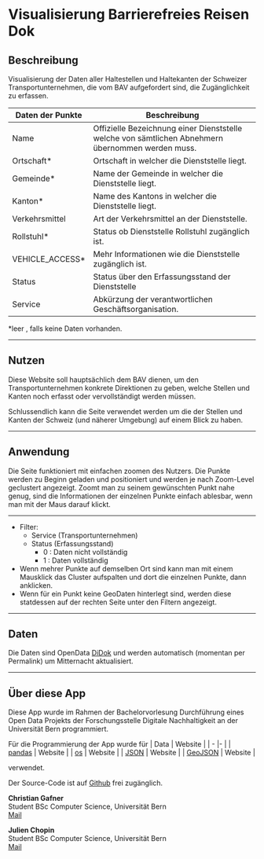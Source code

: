 # Visualisierung Barrierefreies Reisen Dok
## Beschreibung
Visualisierung der Daten aller Haltestellen und Haltekanten der Schweizer Transportunternehmen, die vom BAV aufgefordert sind, die Zugänglichkeit zu erfassen.

| Daten der Punkte | Beschreibung |
| - |- |
| Name | Offizielle Bezeichnung einer Dienststelle welche von sämtlichen Abnehmern übernommen werden muss. |
| Ortschaft* | Ortschaft in welcher die Dienststelle liegt. |
| Gemeinde* | Name der Gemeinde in welcher die Dienststelle liegt. |
| Kanton* | Name des Kantons in welcher die Dienststelle liegt. |
| Verkehrsmittel | Art der Verkehrsmittel an der Dienststelle. |
| Rollstuhl* | Status ob Dienststelle Rollstuhl zugänglich ist. |
| VEHICLE_ACCESS* | Mehr Informationen wie die Dienststelle zugänglich ist. |
| Status | Status über den Erfassungsstand der Dienststelle |
| Service | Abkürzung der verantwortlichen Geschäftsorganisation. |

*leer , falls keine Daten vorhanden.

---

## Nutzen
Diese Website soll hauptsächlich dem BAV dienen, um den Transportunternehmen konkrete Direktionen zu geben, welche Stellen und Kanten noch erfasst oder vervollständigt werden müssen.

Schlussendlich kann die Seite verwendet werden um die der Stellen und Kanten der Schweiz (und näherer Umgebung) auf einem Blick zu haben.

---

## Anwendung
Die Seite funktioniert mit einfachen zoomen des Nutzers. Die Punkte werden zu Beginn geladen und positioniert und werden je nach Zoom-Level geclustert angezeigt. Zoomt man zu seinem gewünschten Punkt nahe genug, sind die Informationen der einzelnen Punkte 
einfach ablesbar, wenn man mit der Maus darauf klickt.

---
* Filter:
    - Service (Transportunternehmen)
    - Status (Erfassungsstand)
        - 0 : Daten nicht vollständig
        - 1 : Daten vollständig
* Wenn mehrer Punkte auf demselben Ort sind kann man mit einem Mausklick das Cluster aufspalten und dort die einzelnen Punkte, dann anklicken.
* Wenn für ein Punkt keine GeoDaten hinterlegt sind, werden diese statdessen auf der rechten Seite unter den Filtern angezeigt.
---

## Daten
Die Daten sind OpenData [DiDok](https://opentransportdata.swiss/en/dataset/didok) und werden automatisch (momentan per Permalink) um Mitternacht aktualisiert. 

---

## Über diese App
Diese App wurde im Rahmen der Bachelorvorlesung Durchführung eines Open Data Projekts der Forschungsstelle Digitale Nachhaltigkeit an der Universität Bern programmiert.

Für die Programmierung der App wurde für
| Data | Website |
| - |- |
| [pandas](https://pandas.pydata.org) | Website |
| [os](https://docs.python.org/3/library/os.html) | Website |
| [JSON](https://docs.python.org/3/library/json.html) | Website |
| [GeoJSON](https://python-geojson.readthedocs.io/en/latest/) | Website |

verwendet.

Der Source-Code ist auf [Github](https://github.com/Artanis34/OpenDataApp) frei zugänglich.

**Christian Gafner**  
Student BSc Computer Science, Universität Bern  
[Mail](mailto:christian.gafner@students.unibe.ch)

**Julien Chopin**  
Student BSc Computer Science, Universität Bern  
[Mail](mailto:julien.chopin@students.unibe.ch)  
